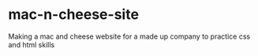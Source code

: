 # mac-n-cheese-site

Making a mac and cheese website for a made up company to practice css and html skills